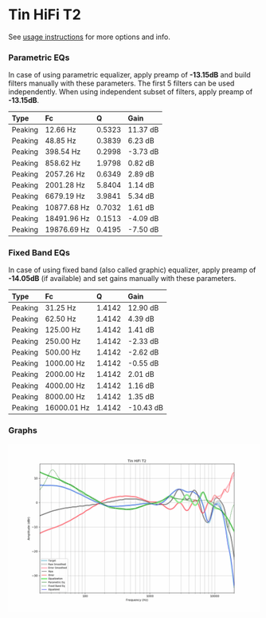 # Tin HiFi T2
See [usage instructions](https://github.com/jaakkopasanen/AutoEq#usage) for more options and info.

### Parametric EQs
In case of using parametric equalizer, apply preamp of **-13.15dB** and build filters manually
with these parameters. The first 5 filters can be used independently.
When using independent subset of filters, apply preamp of **-13.15dB**.

| Type    | Fc          |      Q | Gain     |
|:--------|:------------|:-------|:---------|
| Peaking | 12.66 Hz    | 0.5323 | 11.37 dB |
| Peaking | 48.85 Hz    | 0.3839 | 6.23 dB  |
| Peaking | 398.54 Hz   | 0.2998 | -3.73 dB |
| Peaking | 858.62 Hz   | 1.9798 | 0.82 dB  |
| Peaking | 2057.26 Hz  | 0.6349 | 2.89 dB  |
| Peaking | 2001.28 Hz  | 5.8404 | 1.14 dB  |
| Peaking | 6679.19 Hz  | 3.9841 | 5.34 dB  |
| Peaking | 10877.68 Hz | 0.7032 | 1.61 dB  |
| Peaking | 18491.96 Hz | 0.1513 | -4.09 dB |
| Peaking | 19876.69 Hz | 0.4195 | -7.50 dB |

### Fixed Band EQs
In case of using fixed band (also called graphic) equalizer, apply preamp of **-14.05dB**
(if available) and set gains manually with these parameters.

| Type    | Fc          |      Q | Gain      |
|:--------|:------------|:-------|:----------|
| Peaking | 31.25 Hz    | 1.4142 | 12.90 dB  |
| Peaking | 62.50 Hz    | 1.4142 | 4.39 dB   |
| Peaking | 125.00 Hz   | 1.4142 | 1.41 dB   |
| Peaking | 250.00 Hz   | 1.4142 | -2.33 dB  |
| Peaking | 500.00 Hz   | 1.4142 | -2.62 dB  |
| Peaking | 1000.00 Hz  | 1.4142 | -0.55 dB  |
| Peaking | 2000.00 Hz  | 1.4142 | 2.01 dB   |
| Peaking | 4000.00 Hz  | 1.4142 | 1.16 dB   |
| Peaking | 8000.00 Hz  | 1.4142 | 1.35 dB   |
| Peaking | 16000.01 Hz | 1.4142 | -10.43 dB |

### Graphs
![](./Tin%20HiFi%20T2.png)
